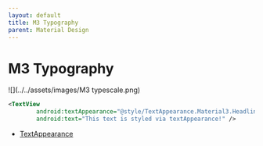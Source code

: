 ```yaml
---
layout: default
title: M3 Typography
parent: Material Design
---
```


# M3 Typography

![](../../assets/images/M3 typescale.png)

```xml
<TextView
        android:textAppearance="@style/TextAppearance.Material3.HeadlineLarge" 
        android:text="This text is styled via textAppearance!" />
```

- [TextAppearance](https://developer.android.com/develop/ui/views/theming/themes#textappearance)